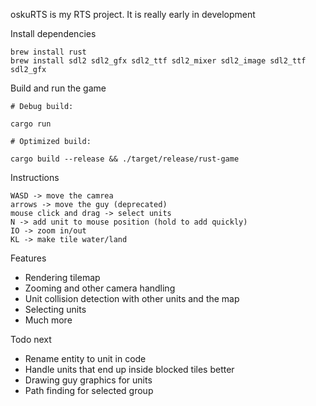 
oskuRTS is my RTS project. It is really early in development

Install dependencies

```
brew install rust
brew install sdl2 sdl2_gfx sdl2_ttf sdl2_mixer sdl2_image sdl2_ttf sdl2_gfx
```

Build and run the game

```
# Debug build:

cargo run

# Optimized build:

cargo build --release && ./target/release/rust-game
```


Instructions

```
WASD -> move the camrea
arrows -> move the guy (deprecated)
mouse click and drag -> select units
N -> add unit to mouse position (hold to add quickly)
IO -> zoom in/out
KL -> make tile water/land
```

Features

 - Rendering tilemap
 - Zooming and other camera handling
 - Unit collision detection with other units and the map
 - Selecting units
 - Much more

Todo next

 - Rename entity to unit in code
 - Handle units that end up inside blocked tiles better
 - Drawing guy graphics for units
 - Path finding for selected group

